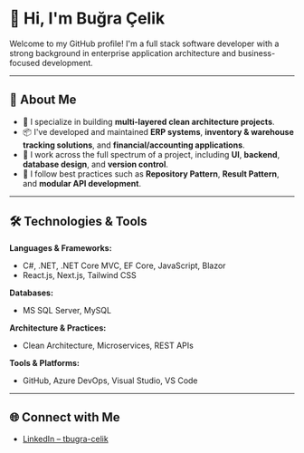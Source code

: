 # 👋 Hi, I'm Buğra Çelik

Welcome to my GitHub profile! I'm a full stack software developer with a strong background in enterprise application architecture and business-focused development.

---

## 🚀 About Me

- 🧩 I specialize in building **multi-layered clean architecture projects**.
- 📦 I've developed and maintained **ERP systems**, **inventory & warehouse tracking solutions**, and **financial/accounting applications**.
- 🔧 I work across the full spectrum of a project, including **UI**, **backend**, **database design**, and **version control**.
- 🔄 I follow best practices such as **Repository Pattern**, **Result Pattern**, and **modular API development**.

---

## 🛠️ Technologies & Tools

**Languages & Frameworks:**
- C#, .NET, .NET Core MVC, EF Core, JavaScript, Blazor  
- React.js, Next.js, Tailwind CSS

**Databases:**
- MS SQL Server, MySQL

**Architecture & Practices:**
- Clean Architecture, Microservices, REST APIs

**Tools & Platforms:**
- GitHub, Azure DevOps, Visual Studio, VS Code

---

## 🌐 Connect with Me

- [LinkedIn – tbugra-celik](https://www.linkedin.com/in/tbugra-celik/)
